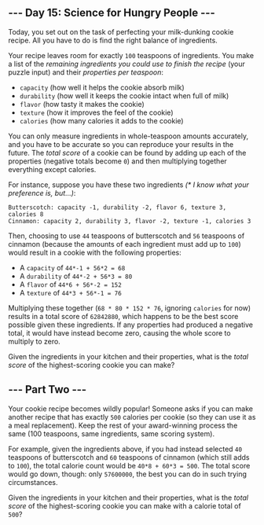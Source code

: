 \-\-\- Day 15: Science for Hungry People ---
--------------------------------------------

Today, you set out on the task of perfecting your milk-dunking cookie recipe. All you have to do is find the right balance of ingredients.

Your recipe leaves room for exactly `100` teaspoons of ingredients. You make a list of the _remaining ingredients you could use to finish the recipe_ (your puzzle input) and their _properties per teaspoon_:

*   `capacity` (how well it helps the cookie absorb milk)
*   `durability` (how well it keeps the cookie intact when full of milk)
*   `flavor` (how tasty it makes the cookie)
*   `texture` (how it improves the feel of the cookie)
*   `calories` (how many calories it adds to the cookie)

You can only measure ingredients in whole-teaspoon amounts accurately, and you have to be accurate so you can reproduce your results in the future. The _total score_ of a cookie can be found by adding up each of the properties (negative totals become `0`) and then multiplying together everything except calories.

For instance, suppose you have these two ingredients _(* I know what your preference is, but...)_:

    Butterscotch: capacity -1, durability -2, flavor 6, texture 3, calories 8
    Cinnamon: capacity 2, durability 3, flavor -2, texture -1, calories 3
    

Then, choosing to use `44` teaspoons of butterscotch and `56` teaspoons of cinnamon (because the amounts of each ingredient must add up to `100`) would result in a cookie with the following properties:

*   A `capacity` of `44*-1 + 56*2 = 68`
*   A `durability` of `44*-2 + 56*3 = 80`
*   A `flavor` of `44*6 + 56*-2 = 152`
*   A `texture` of `44*3 + 56*-1 = 76`

Multiplying these together (`68 * 80 * 152 * 76`, ignoring `calories` for now) results in a total score of `62842880`, which happens to be the best score possible given these ingredients. If any properties had produced a negative total, it would have instead become zero, causing the whole score to multiply to zero.

Given the ingredients in your kitchen and their properties, what is the _total score_ of the highest-scoring cookie you can make?

\-\-\- Part Two ---
-------------------

Your cookie recipe becomes wildly popular! Someone asks if you can make another recipe that has exactly `500` calories per cookie (so they can use it as a meal replacement). Keep the rest of your award-winning process the same (100 teaspoons, same ingredients, same scoring system).

For example, given the ingredients above, if you had instead selected `40` teaspoons of butterscotch and `60` teaspoons of cinnamon (which still adds to `100`), the total calorie count would be `40*8 + 60*3 = 500`. The total score would go down, though: only `57600000`, the best you can do in such trying circumstances.

Given the ingredients in your kitchen and their properties, what is the _total score_ of the highest-scoring cookie you can make with a calorie total of `500`?